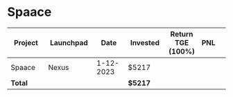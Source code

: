 # Spaace



<table data-full-width="true"><thead><tr><th width="141">Project</th><th width="138">Launchpad</th><th width="132">Date</th><th width="133">Invested</th><th>Return TGE (100%)</th><th>PNL</th><th></th></tr></thead><tbody><tr><td>Spaace</td><td>Nexus</td><td>1-12-2023</td><td>$5217</td><td></td><td></td><td></td></tr><tr><td><strong>Total</strong></td><td></td><td></td><td><strong>$5217</strong></td><td></td><td></td><td></td></tr></tbody></table>

